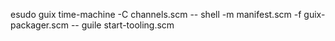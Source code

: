 esudo guix time-machine -C channels.scm -- shell -m manifest.scm -f guix-packager.scm -- guile start-tooling.scm
